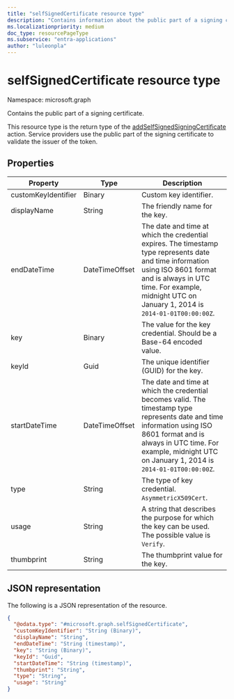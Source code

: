 ```yaml
---
title: "selfSignedCertificate resource type"
description: "Contains information about the public part of a signing certificate."
ms.localizationpriority: medium
doc_type: resourcePageType
ms.subservice: "entra-applications"
author: "luleonpla"
---
```


# selfSignedCertificate resource type

Namespace: microsoft.graph

Contains the public part of a signing certificate. 

This resource type is the return type of the [addSelfSignedSigningCertificate](../api/serviceprincipal-addtokensigningcertificate.md) action. Service providers use the public part of the signing certificate to validate the issuer of the token.

## Properties
Property|Type|Description
----|--|---
|customKeyIdentifier|Binary| Custom key identifier. |
| displayName | String | The friendly name for the key. |
|endDateTime|DateTimeOffset|The date and time at which the credential expires. The timestamp type represents date and time information using ISO 8601 format and is always in UTC time. For example, midnight UTC on January 1, 2014 is `2014-01-01T00:00:00Z`.|
|key|Binary| The value for the key credential. Should be a Base-64 encoded value. |
|keyId|Guid|The unique identifier (GUID) for the key.|
|startDateTime|DateTimeOffset|The date and time at which the credential becomes valid. The timestamp type represents date and time information using ISO 8601 format and is always in UTC time. For example, midnight UTC on January 1, 2014 is `2014-01-01T00:00:00Z`. |
|type|String|The type of key credential. `AsymmetricX509Cert`.|
|usage|String|A string that describes the purpose for which the key can be used. The possible value is `Verify`.|
|thumbprint| String | The thumbprint value for the key.|

## JSON representation

The following is a JSON representation of the resource.

<!-- {
  "blockType": "resource",
  "optionalProperties": [

  ],
  "@odata.type": "microsoft.graph.selfSignedCertificate"
}-->

```json
{
  "@odata.type": "#microsoft.graph.selfSignedCertificate",
  "customKeyIdentifier": "String (Binary)",
  "displayName": "String",
  "endDateTime": "String (timestamp)",
  "key": "String (Binary)",
  "keyId": "Guid",
  "startDateTime": "String (timestamp)",
  "thumbprint": "String",
  "type": "String",
  "usage": "String"
}
```

<!-- uuid: 8fcb5dbc-d5aa-4681-8e31-b001d5168d79
2015-10-25 14:57:30 UTC -->
<!--
{
  "type": "#page.annotation",
  "description": "selfSignedCertificate resource",
  "keywords": "",
  "section": "documentation",
  "tocPath": "",
  "suppressions": []
}
-->

